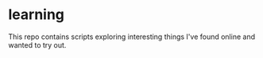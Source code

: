 # learning
This repo contains scripts exploring interesting things I've found online and wanted to try out. 
